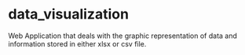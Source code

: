 # data_visualization
Web Application that deals with the graphic representation of data and information stored in either xlsx or csv file. 
